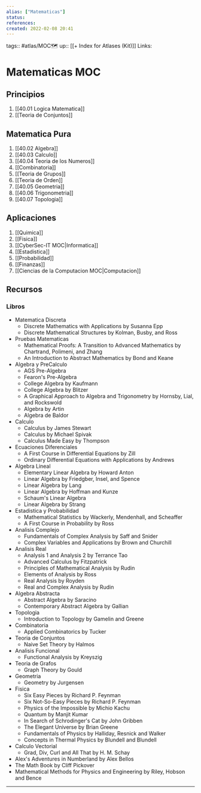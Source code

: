```yaml
---
alias: ["Matematicas"]
status:
references:
created: 2022-02-08 20:41
---
```

tags:: #atlas/MOC🗺 
up:: [[+ Index for Atlases (Kit)]]
Links: 
# Matematicas MOC
## Principios
1. [[40.01 Logica Matematica]]
2. [[Teoria de Conjuntos]]

## Matematica Pura
1. [[40.02 Algebra]]
2. [[40.03 Calculo]]
3. [[40.04 Teoria de los Numeros]]
4. [[Combinatoria]]
5. [[Teoria de Grupos]]
6. [[Teoria de Orden]]
7. [[40.05 Geometria]]
8. [[40.06 Trigonometria]]
9. [[40.07 Topologia]]

## Aplicaciones
1. [[Quimica]]
2. [[Fisica]]
3. [[CyberSec-IT MOC|Informatica]]
4. [[Estadistica]]
5. [[Probabilidad]]
6. [[Finanzas]]
7. [[Ciencias de la Computacion MOC|Computacion]]

## Recursos
### Libros
- Matematica Discreta
	- Discrete Mathematics with Applications by Susanna Epp
	- Discrete Mathematical Structures by Kolman, Busby, and Ross
- Pruebas Matematicas
	- Mathematical Proofs: A Transition to Advanced Mathematics by Chartrand, Polimeni, and Zhang
	- An Introduction to Abstract Mathematics by Bond and Keane
- Algebra y PreCalculo
	- AGS Pre-Algebra
	- Fearon's Pre-Algebra
	- College Algebra by Kaufmann
	- College Algebra by Blitzer
	- A Graphical Approach to Algebra and Trigonometry by Hornsby, Lial, and Rockswold
	- Algebra by Artin
	- Algebra de Baldor
- Calculo
	- Calculus by James Stewart
	- Calculus by Michael Spivak
	- Calculus Made Easy by Thompson
- Ecuaciones Diferenciales
	- A First Course in Differential Equations by Zill
	- Ordinary Differential Equations with Applications by Andrews
- Algebra Lineal
	- Elementary Linear Algebra by Howard Anton
	- Linear Algebra by Friedgber, Insel, and Spence
	- Linear Algebra by Lang
	- Linear Algebra by Hoffman and Kunze
	- Schaum's Linear Algebra
	- Linear Algebra by Strang
- Estadistica y Probabilidad
	- Mathematical Statistics by Wackerly, Mendenhall, and Scheaffer
	- A First Course in Probability by Ross
- Analisis Complejo
	- Fundamentals of Complex Analysis by Saff and Snider
	- Complex Variables and Applications by Brown and Churchill
- Analisis Real
	- Analysis 1 and Analysis 2 by Terrance Tao
	- Advanced Calculus by Fitzpatrick
	- Principles of Mathematical Analysis by Rudin
	- Elements of Analysis by Ross
	- Real Analysis by Royden
	- Real and Complex Analysis by Rudin
- Algebra Abstracta
	- Abstract Algebra by Saracino
	- Contemporary Abstract Algebra by Gallian
- Topologia
	- Introduction to Topology by Gamelin and Greene
- Combinatoria
	- Applied Combinatorics by Tucker
- Teoria de Conjuntos
	- Naive Set Theory by Halmos
- Analisis Funcional
	- Functional Analysis by Kreyszig
- Teoria de Grafos
	- Graph Theory by Gould
- Geometria
	- Geometry by Jurgensen
- Fisica
	- Six Easy Pieces by Richard P. Feynman
	- Six Not-So-Easy Pieces by Richard P. Feynman
	- Physics of the Impossible by Michio Kachu
	- Quantum by Manjit Kumar
	- In Search of Schrodinger's Cat by John Gribben
	- The Elegant Universe by Brian Greene
	- Fundamentals of Physics by Halliday, Resnick and Walker
	- Concepts in Thermal Physics by Blundell and Blundell
- Calculo Vectorial
	- Grad, Div, Curl and All That by H. M. Schay 
- Alex's Adventures in Numberland by Alex Bellos
- The Math Book by Cliff Pickover
- Mathematical Methods for Physics and Engineering by Riley, Hobson and Bence
___